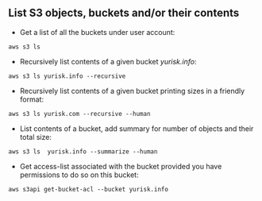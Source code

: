 ## List S3 objects, buckets and/or their contents

- Get a list of all the buckets under user account:

`aws s3 ls`

- Recursively list contents of a given bucket *yurisk.info*:

`aws s3 ls yurisk.info --recursive`

- Recursively list contents of a given bucket printing sizes in a friendly format:

`aws s3 ls yurisk.com --recursive --human`

- List contents of a bucket, add summary for number of objects and their total size:

`aws s3 ls  yurisk.info --summarize --human`

- Get access-list associated with the bucket provided you have permissions to do so on this bucket:

`aws s3api get-bucket-acl --bucket yurisk.info`
